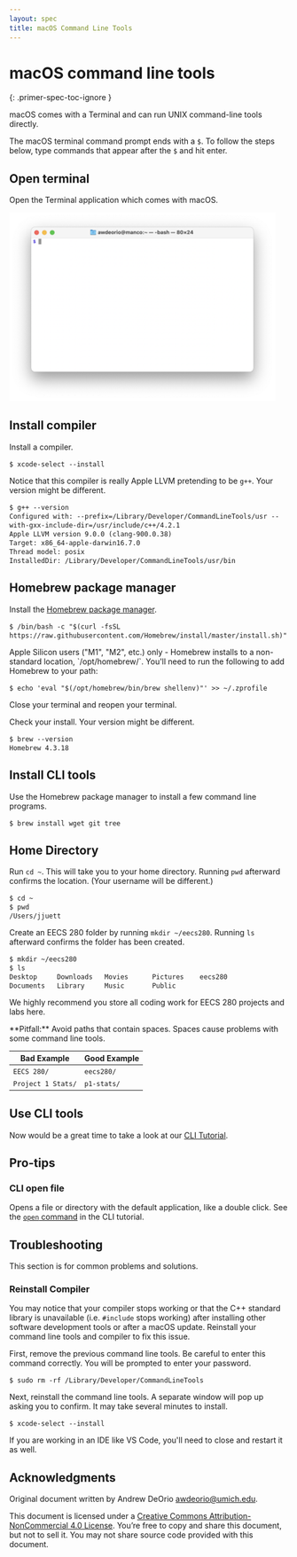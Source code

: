 ```yaml
---
layout: spec
title: macOS Command Line Tools
---
```


macOS command line tools
========================
{: .primer-spec-toc-ignore }

macOS comes with a Terminal and can run UNIX command-line tools directly.

The macOS terminal command prompt ends with a `$`. To follow the steps below, type commands that appear after the `$` and hit enter.

## Open terminal
Open the Terminal application which comes with macOS.

<img src="images/macos010.png" width="480px" />

## Install compiler
Install a compiler.
```console
$ xcode-select --install
```

Notice that this compiler is really Apple LLVM pretending to be `g++`.  Your version might be different.
```console
$ g++ --version
Configured with: --prefix=/Library/Developer/CommandLineTools/usr --with-gxx-include-dir=/usr/include/c++/4.2.1
Apple LLVM version 9.0.0 (clang-900.0.38)
Target: x86_64-apple-darwin16.7.0
Thread model: posix
InstalledDir: /Library/Developer/CommandLineTools/usr/bin
```

## Homebrew package manager
Install the [Homebrew package manager](https://brew.sh/).
```console
$ /bin/bash -c "$(curl -fsSL https://raw.githubusercontent.com/Homebrew/install/master/install.sh)"
```

<div class="primer-spec-callout warning" markdown="1">
Apple Silicon users ("M1", "M2", etc.) only - Homebrew installs to a non-standard location, `/opt/homebrew/`. You'll need to run the following to add Homebrew to your path:

```console
$ echo 'eval "$(/opt/homebrew/bin/brew shellenv)"' >> ~/.zprofile
```

Close your terminal and reopen your terminal.
</div>

Check your install.  Your version might be different.
```console
$ brew --version
Homebrew 4.3.18
```

## Install CLI tools
Use the Homebrew package manager to install a few command line programs.
```console
$ brew install wget git tree
```

## Home Directory
Run `cd ~`. This will take you to your home directory. Running `pwd` afterward confirms the location. (Your username will be different.)

```console
$ cd ~
$ pwd
/Users/jjuett
```

Create an EECS 280 folder by running `mkdir ~/eecs280`. Running `ls` afterward confirms the folder has been created.

```console
$ mkdir ~/eecs280
$ ls
Desktop		Downloads	Movies		Pictures	eecs280
Documents	Library		Music		Public
```

We highly recommend you store all coding work for EECS 280 projects and labs here.

<div class="primer-spec-callout warning" markdown="1">
**Pitfall:** Avoid paths that contain spaces. Spaces cause problems with some command line tools.

| Bad Example     | Good Example   |
|-----------------|----------------|
| `EECS 280/` | `eecs280/` |
| `Project 1 Stats/` | `p1-stats/` |

</div>

## Use CLI tools
Now would be a great time to take a look at our [CLI Tutorial](cli.html).

## Pro-tips

### CLI open file
Opens a file or directory with the default application, like a double click.  See the [`open` command](cli.html#open--wslview) in the CLI tutorial.


## Troubleshooting
This section is for common problems and solutions.

### Reinstall Compiler
You may notice that your compiler stops working or that the C++ standard library is unavailable (i.e. `#include` stops working) after installing other software development tools or after a macOS update. Reinstall your command line tools and compiler to fix this issue.

First, remove the previous command line tools. Be careful to enter this command correctly. You will be prompted to enter your password.

```console
$ sudo rm -rf /Library/Developer/CommandLineTools
```

Next, reinstall the command line tools. A separate window will pop up asking you to confirm. It may take several minutes to install.

```console
$ xcode-select --install
```

If you are working in an IDE like VS Code, you'll need to close and restart it as well.

## Acknowledgments
Original document written by Andrew DeOrio awdeorio@umich.edu.

This document is licensed under a [Creative Commons Attribution-NonCommercial 4.0 License](https://creativecommons.org/licenses/by-nc/4.0/). You’re free to copy and share this document, but not to sell it. You may not share source code provided with this document.
